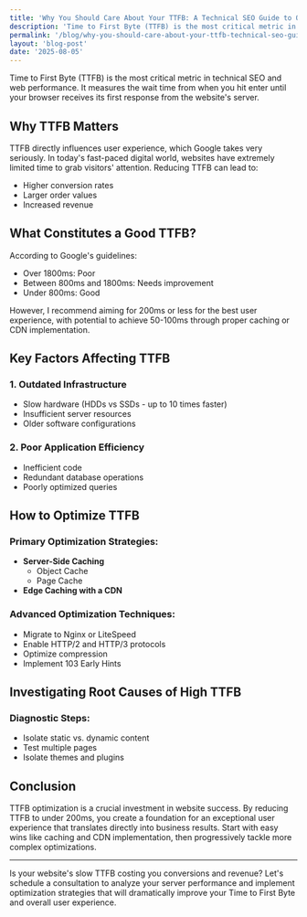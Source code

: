 ```yaml
---
title: 'Why You Should Care About Your TTFB: A Technical SEO Guide to Optimization'
description: 'Time to First Byte (TTFB) is the most critical metric in technical SEO and web performance. Learn optimization strategies to improve TTFB and boost conversions.'
permalink: '/blog/why-you-should-care-about-your-ttfb-technical-seo-guide-to-optimization/'
layout: 'blog-post'
date: '2025-08-05'
---
```


Time to First Byte (TTFB) is the most critical metric in technical SEO and web performance. It measures the wait time from when you hit enter until your browser receives its first response from the website's server.

## Why TTFB Matters

TTFB directly influences user experience, which Google takes very seriously. In today's fast-paced digital world, websites have extremely limited time to grab visitors' attention. Reducing TTFB can lead to:

- Higher conversion rates
- Larger order values
- Increased revenue

## What Constitutes a Good TTFB?

According to Google's guidelines:

- Over 1800ms: Poor
- Between 800ms and 1800ms: Needs improvement
- Under 800ms: Good

However, I recommend aiming for 200ms or less for the best user experience, with potential to achieve 50-100ms through proper caching or CDN implementation.

## Key Factors Affecting TTFB

### 1. Outdated Infrastructure

- Slow hardware (HDDs vs SSDs - up to 10 times faster)
- Insufficient server resources
- Older software configurations

### 2. Poor Application Efficiency

- Inefficient code
- Redundant database operations
- Poorly optimized queries

## How to Optimize TTFB

### Primary Optimization Strategies:

- **Server-Side Caching**
  - Object Cache
  - Page Cache
- **Edge Caching with a CDN**

### Advanced Optimization Techniques:

- Migrate to Nginx or LiteSpeed
- Enable HTTP/2 and HTTP/3 protocols
- Optimize compression
- Implement 103 Early Hints

## Investigating Root Causes of High TTFB

### Diagnostic Steps:

- Isolate static vs. dynamic content
- Test multiple pages
- Isolate themes and plugins

## Conclusion

TTFB optimization is a crucial investment in website success. By reducing TTFB to under 200ms, you create a foundation for an exceptional user experience that translates directly into business results. Start with easy wins like caching and CDN implementation, then progressively tackle more complex optimizations.

---

Is your website's slow TTFB costing you conversions and revenue? Let's schedule a consultation to analyze your server performance and implement optimization strategies that will dramatically improve your Time to First Byte and overall user experience.
